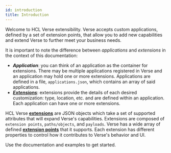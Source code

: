 ```yaml
---
id: introduction
title: Introduction
---
```


Welcome to HCL Verse extensibility. Verse accepts custom applications, defined by a set of extension points, that allow you to add new capabilities and extend Verse to further meet your business needs.

It is important to note the difference between *applications* and *extensions* in the context of this documentation:

* ***Application***: you can think of an application as the container for extensions. There may be multiple applications registered in Verse and an application may hold one or more extensions. Applications are defined in a file, ```applications.json```, which contains an array of said applications.
* ***[Extensions](./what-is-an-extension)***: extensions provide the details of each desired customization: type, location, etc. and are defined within an application. Each application can have one or more extensions.

HCL Verse **[extensions](./what-is-an-extension)** are JSON objects which take a set of supported attributes that will expand Verse's capabilities. Extensions are composed of `extension points`, `paths/objects`, and `payloads`. Verse has a wide array of defined **[extension points](../extension-points)** that it supports. Each extension has different properties to control how it contributes to Verse's behavior and UI. 

Use the documentation and examples to get started.